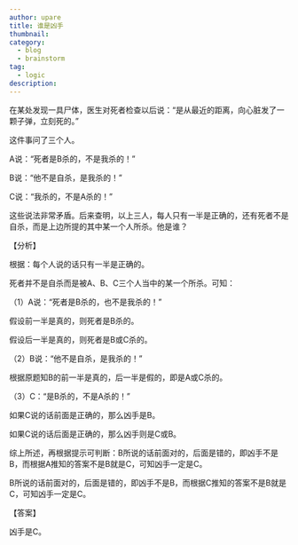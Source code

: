 ```yaml
---
author: upare
title: 谁是凶手
thumbnail:
category:
  - blog
  - brainstorm
tag:
  - logic
description: 
---
```

在某处发现一具尸体，医生对死者检查以后说：“是从最近的距离，向心脏发了一颗子弹，立刻死的。”

这件事问了三个人。

A说：“死者是B杀的，不是我杀的！”

B说：“他不是自杀，是我杀的！”

C说：“我杀的，不是A杀的！”

这些说法非常矛盾。后来查明，以上三人，每人只有一半是正确的，还有死者不是自杀，而是上边所提的其中某一个人所杀。他是谁？

【分析】

根据：每个人说的话只有一半是正确的。

死者并不是自杀而是被A、B、C三个人当中的某一个所杀。可知：

（1）A说：“死者是B杀的，也不是我杀的！”

假设前一半是真的，则死者是B杀的。

假设后一半是真的，则死者是B或C杀的。

（2）B说：“他不是自杀，是我杀的！”

根据原题知B的前一半是真的，后一半是假的，即是A或C杀的。

（3）C：“是B杀的，不是A杀的！”

如果C说的话前面是正确的，那么凶手是B。

如果C说的话后面是正确的，那么凶手则是C或B。

综上所述，再根据提示可判断：B所说的话前面对的，后面是错的，即凶手不是B，而根据A推知的答案不是B就是C，可知凶手一定是C。

B所说的话前面对的，后面是错的，即凶手不是B，而根据C推知的答案不是B就是C，可知凶手一定是C。

【答案】

凶手是C。